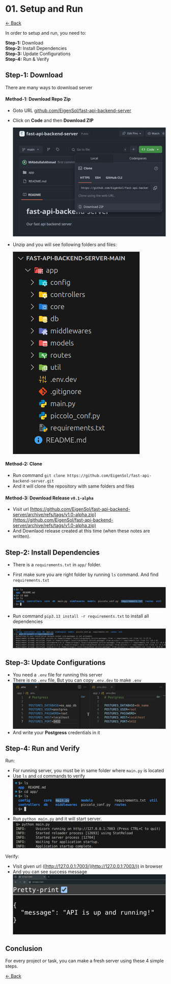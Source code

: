 # 01. Setup and Run

[&LeftArrow; Back](README.md)

In order to setup and run, you need to:

**Step-1:** Download<br/>
**Step-2:** Install Dependencies<br/>
**Step-3:** Update Configurations<br/>
**Step-4:** Run & Verify

## Step-1: Download

There are many ways to download server

#### Method-1: Download Repo Zip

- Goto URL [github.com/EigenSol/fast-api-backend-server](https://github.com/EigenSol/fast-api-backend-server)

- Click on **Code** and then **Download ZIP**

  ![](img/dwd-zip.png)

- Unzip and you will see following folders and files:

  ![](img/dir.png)

#### Method-2: Clone

- Run command `git clone https://github.com/EigenSol/fast-api-backend-server.git`
- And it will clone the repository with same folders and files

#### Method-3: Download Release `v0.1-alpha`

- Visit url [https://github.com/EigenSol/fast-api-backend-server/archive/refs/tags/v1.0-alpha.zip](https://github.com/EigenSol/fast-api-backend-server/archive/refs/tags/v1.0-alpha.zip)
- And Downlaod release created at this time (when these notes are written).

## Step-2: Install Dependencies

- There is a `requirements.txt` in `app/` folder.

- First make sure you are right folder by running `ls` command. And find `requirements.txt`

  ![](img/req.png)

- Run command `pip3.13 install -r requirements.txt` to install all dependencies

  ![](img/pip-install.png)

## Step-3: Update Configurations

- You need a `.env` file for running this server
- There is no `.env` file, But you can copy `.env.dev` to make `.env`
  ![](img/env.png)
- And write your **Postgress** credentials in it

## Step-4: Run and Verify


Run:
- For running server, you must be in same folder where `main.py` is located
- Use `ls` and `cd` commands to verify
  ![](img/main.png)
- Run `python main.py` and it will start server.
  ![](img/server-running.png)

Verify:
- Visit given url ([http://127.0.0.1:7003/](http://127.0.0.1:7003/)) in browser
- And you can see success message
  ![](img/verify.png)


## Conclusion

For every project or task, you can make a fresh server using these 4 simple steps.

[&LeftArrow; Back](README.md)
